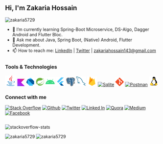 ## Hi, I'm Zakaria Hossain
<img src="https://komarev.com/ghpvc/?username=zakaria5729&label=Views&color=a4c639&style=plastic" alt="zakaria5729" />

- 🌱 I’m currently learning Spring-Boot Microservice, DS-Algo, Dagger Android and Flutter Bloc.
- 💬 Ask me about Java, Spring Boot, (Native) Android, Flutter Development.
- 📫 How to reach me: [LinkedIn](https://www.linkedin.com/in/zakaria5729/) | [Twitter](https://twitter.com/zakaria5729) | zakariahossain143@gmail.com

##
### Tools & Technologies
<a href="https://www.java.com" target="_blank"> <img height="36" src="https://raw.githubusercontent.com/devicons/devicon/master/icons/java/java-original.svg" alt="Java" /></a>
<a href="https://kotlinlang.org" target="_blank"><img height="24" src="https://raw.githubusercontent.com/github/explore/80688e429a7d4ef2fca1e82350fe8e3517d3494d/topics/kotlin/kotlin.png" alt="Kotlin" /></a>
<a href="https://dart.dev" target="_blank"><img height="28" src="https://raw.githubusercontent.com/github/explore/80688e429a7d4ef2fca1e82350fe8e3517d3494d/topics/dart/dart.png" alt="Dart" /></a>
<a href="https://spring.io/projects/spring-boot" target="_blank"><img height="28" src="https://raw.githubusercontent.com/github/explore/80688e429a7d4ef2fca1e82350fe8e3517d3494d/topics/spring-boot/spring-boot.png" alt="Spring Boot" /></a>
<a href="https://www.android.com" target="_blank"><img height="30" src="https://raw.githubusercontent.com/github/explore/80688e429a7d4ef2fca1e82350fe8e3517d3494d/topics/android/android.png" alt="Android" /></a>
<a href="https://flutter.dev" target="_blank"><img height="30" src="https://raw.githubusercontent.com/github/explore/80688e429a7d4ef2fca1e82350fe8e3517d3494d/topics/flutter/flutter.png" alt="Flutter" /></a>
<a href="https://www.postgresql.org" target="_blank"><img height="28" src="https://raw.githubusercontent.com/github/explore/80688e429a7d4ef2fca1e82350fe8e3517d3494d/topics/postgresql/postgresql.png" alt="PostgreSQL" /></a>
<a href="https://www.mysql.com" target="_blank"> <img height="32" src="https://raw.githubusercontent.com/devicons/devicon/master/icons/mysql/mysql-original.svg" alt="MySQL" /></a>
<a href="https://firebase.google.com" target="_blank"><img height="32" src="https://raw.githubusercontent.com/github/explore/80688e429a7d4ef2fca1e82350fe8e3517d3494d/topics/firebase/firebase.png" alt="Firebase" /></a>
<a href="https://www.sqlite.org" target="_blank"> <img height="28" src="https://www.vectorlogo.zone/logos/sqlite/sqlite-icon.svg" alt="Sqlite" /></a>
<a href="https://git-scm.com" target="_blank"> <img height="28" src="https://raw.githubusercontent.com/devicons/devicon/master/icons/git/git-original.svg" alt="Git" /></a>
<a href="https://www.postman.com" target="_blank"> <img height="28" src="https://www.vectorlogo.zone/logos/getpostman/getpostman-icon.svg" alt="Postman" /></a>
<a href="https://www.linux.org" target="_blank"> <img height="31" src="https://raw.githubusercontent.com/devicons/devicon/master/icons/linux/linux-original.svg" alt="Linux" /></a>

### Connect with me
<a href="https://stackoverflow.com/users/8641776" target="_blank"> <img height="31" width="40" src="https://camo.githubusercontent.com/ad1dcdc76b0be1423e54a791d31311e91e8e89bb8492be214cfc3390e24c323d/68747470733a2f2f6564656e742e6769746875622e696f2f537570657254696e7949636f6e732f696d616765732f7376672f737461636b6f766572666c6f772e737667" alt="Stack Overflow" /></a>
<a href="https://github.com/zakaria5729" target="_blank"> <img height="31" width="40" src="https://camo.githubusercontent.com/b079fe922f00c4b86f1b724fbc2e8141c468794ce8adbc9b7456e5e1ad09c622/68747470733a2f2f6564656e742e6769746875622e696f2f537570657254696e7949636f6e732f696d616765732f7376672f6769746875622e737667" alt="Github" /></a>
<a href="https://twitter.com/zakaria5729" target="_blank"> <img height="31" width="40" src="https://camo.githubusercontent.com/35b0b8bfbd8840f35607fb56ad0a139047fd5d6e09ceb060c5c6f0a5abd1044c/68747470733a2f2f6564656e742e6769746875622e696f2f537570657254696e7949636f6e732f696d616765732f7376672f747769747465722e737667" alt="Twitter" /></a>
<a href="https://www.linkedin.com/in/zakaria5729" target="_blank"> <img height="31" width="40" src="https://camo.githubusercontent.com/c8a9c5b414cd812ad6a97a46c29af67239ddaeae08c41724ff7d945fb4c047e5/68747470733a2f2f6564656e742e6769746875622e696f2f537570657254696e7949636f6e732f696d616765732f7376672f6c696e6b6564696e2e737667" alt="Linked In" /></a>
<a href="https://www.quora.com/profile/Zakaria-Hossain-8" target="_blank"> <img height="31" width="40" src="https://camo.githubusercontent.com/d91821b997572279bcda39224cd22ed45b90d9af1261d36a9520b0ba6f8d2d6f/68747470733a2f2f6564656e742e6769746875622e696f2f537570657254696e7949636f6e732f696d616765732f7376672f71756f72612e737667" alt="Quora" /></a>
<a href="https://medium.com/@zakaria5729" target="_blank"> <img height="31" width="40" src="https://camo.githubusercontent.com/a583b5ce3b463c784cb87592b3da7b9b9d014d7a16adfff04b91cb1452ae4ca2/68747470733a2f2f6564656e742e6769746875622e696f2f537570657254696e7949636f6e732f696d616765732f7376672f6d656469756d2e737667" alt="Medium" /></a>
<a href="https://facebook.com/zakaria5729" target="_blank"> <img height="31" width="40" src="https://camo.githubusercontent.com/8f245234577766478eaf3ee72b0615e99bb9ef3eaa56e1c37f75692811181d5c/68747470733a2f2f6564656e742e6769746875622e696f2f537570657254696e7949636f6e732f696d616765732f7376672f66616365626f6f6b2e737667" alt="Facebook" /></a>

##
![stackoverflow-stats](https://github-stackoverflow-readme.vercel.app/?userId=8641776)

<img src="https://github-readme-stats.vercel.app/api?username=zakaria5729&show_icons=true&locale=en" alt="zakaria5729" />
<img src="https://github-readme-streak-stats.herokuapp.com/?user=zakaria5729&show_icons=true&locale=en" alt="zakaria5729" />
